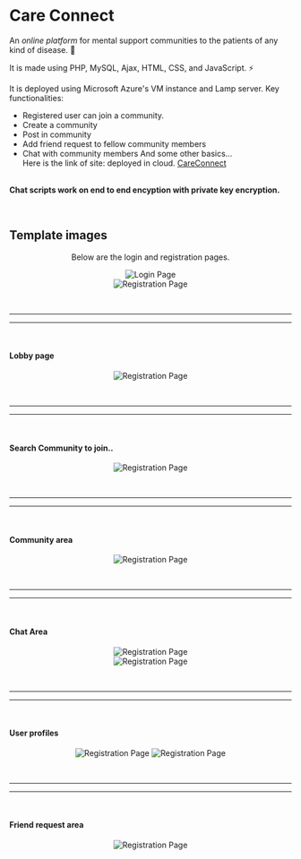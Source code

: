 # Care Connect
An *online platform* for mental support communities to the patients of any kind of disease. :wave:

It is made using PHP, MySQL, Ajax, HTML, CSS, and JavaScript. :zap:

It is deployed using Microsoft Azure's VM instance and Lamp server.
Key functionalities:
- Registered user can join a community.
- Create a community
- Post in community
- Add friend request to fellow community members
- Chat with community members
And some other basics...<br>
Here is the link of site: deployed in cloud. 
<a href="http://careconnect.centralus.cloudapp.azure.com/">CareConnect</a>
<br>
<b>Chat scripts work on end to end encyption with private key encryption.</b>

<p align="center"><b><br><h2 display="inline-block">Template images</h2></b></p>

<p align="center" font-size="21px">Below are the login and registration pages.</p>
<p align="center">
  
  <img src="https://github.com/Kelta-King/Kelta-King/blob/master/Images/login.PNG" title="Login Page">
<br>
  <img src="https://github.com/Kelta-King/Kelta-King/blob/master/Images/Registration.PNG" title="Registration Page">
  
</p>
<br>
<hr/>
<hr/>
<br>
<h4 display="block" text-align="center">Lobby page</h4>
<p align="center">
  
  <img src="https://github.com/Kelta-King/Kelta-King/blob/master/Images/lobby.PNG" title="Registration Page">

</p>
<br>
<hr/>
<hr/>
<br>
<h4 display="block" text-align="center">Search Community to join..</h4>


<p align="center">
  
  <img src="https://github.com/Kelta-King/Kelta-King/blob/master/Images/searchAndJoinCommunity.PNG" title="Registration Page">

</p>
<br>
<hr/>
<hr/>
<br>
<h4 display="block" text-align="center">Community area</h4>
<p align="center">
  
  <img src="https://github.com/Kelta-King/Kelta-King/blob/master/Images/communityArea.PNG" title="Registration Page">

</p>
<br>
<hr/>
<hr/>
<br>
<h4 display="block" text-align="center">Chat Area</h4>
<p align="center">
  
  <img src="https://github.com/Kelta-King/Kelta-King/blob/master/Images/chatAreaOne.PNG" title="Registration Page">
  <br>
  <img src="https://github.com/Kelta-King/Kelta-King/blob/master/Images/chatAreaTwo.PNG" title="Registration Page">
  

</p>
<br>
<hr/>
<hr/>
<br>
<h4 display="block" text-align="center">User profiles</h4>
<p align="center">
  
  <img src="https://github.com/Kelta-King/Kelta-King/blob/master/Images/personalProfile.PNG" title="Registration Page">
  <img src="https://github.com/Kelta-King/Kelta-King/blob/master/Images/otherUserProfile.PNG" title="Registration Page">
  

</p>
<br>
<hr/>
<hr/>
<br>
<h4 display="block" text-align="center">Friend request area</h4>
<p align="center">
  
  <img src="https://github.com/Kelta-King/Kelta-King/blob/master/Images/friendRequestArea.PNG" title="Registration Page">
  

</p>
